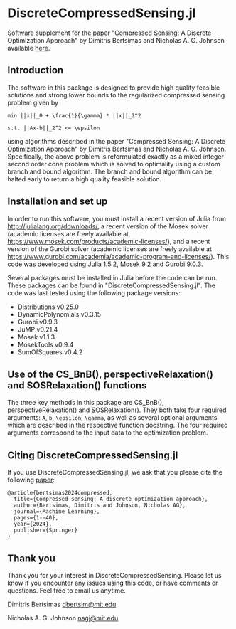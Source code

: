 # DiscreteCompressedSensing.jl
Software supplement for the paper  "Compressed Sensing: A Discrete Optimization Approach"  by Dimitris Bertsimas and Nicholas A. G. Johnson available [here](https://link.springer.com/article/10.1007/s10994-024-06577-0).

## Introduction

The software in this package is designed to provide high quality feasible
solutions and strong lower bounds to the regularized compressed sensing problem
given by

`min ||x||_0 + \frac{1}{\gamma} * ||x||_2^2`

`s.t. ||Ax-b||_2^2 <= \epsilon`

using algorithms described in the paper "Compressed Sensing: A Discrete
Optimization Approach"  by Dimitris Bertsimas and Nicholas A. G. Johnson.
Specifically, the above problem is reformulated exactly as a mixed integer
second order cone problem which is solved to optimality using a custom branch
and bound algorithm. The branch and bound algorithm can be halted early to
return a high quality feasible solution.

## Installation and set up

In order to run this software, you must install a recent version of Julia from
http://julialang.org/downloads/, a recent version of the Mosek solver (academic
licenses are freely available at
https://www.mosek.com/products/academic-licenses/), and a recent version of the
Gurobi solver (academic licenses are freely available at
https://www.gurobi.com/academia/academic-program-and-licenses/). This code was
developed using Julia 1.5.2, Mosek 9.2 and Gurobi 9.0.3.

Several packages must be installed in Julia before the code can be run.  These packages can be found in "DiscreteCompressedSensing.jl". The code was last tested using the following package versions:

- Distributions v0.25.0
- DynamicPolynomials v0.3.15
- Gurobi v0.9.3
- JuMP v0.21.4
- Mosek v1.1.3
- MosekTools v0.9.4
- SumOfSquares v0.4.2

## Use of the CS_BnB(), perspectiveRelaxation() and SOSRelaxation() functions

The three key methods in this package are CS_BnB(), perspectiveRelaxation() and
SOSRelaxation().  They both take four required  arguments: `A`, `b`, `\epsilon`, `\gamma`, as well as several optional arguments which are described in the
respective function docstring. The four required arguments correspond to the
input data to the optimization problem.

## Citing DiscreteCompressedSensing.jl

If you use DiscreteCompressedSensing.jl, we ask that you please cite the following [paper](https://arxiv.org/pdf/2306.04647.pdf):

```
@article{bertsimas2024compressed,
  title={Compressed sensing: A discrete optimization approach},
  author={Bertsimas, Dimitris and Johnson, Nicholas AG},
  journal={Machine Learning},
  pages={1--40},
  year={2024},
  publisher={Springer}
}
```

## Thank you

Thank you for your interest in DiscreteCompressedSensing. Please let us know if
you encounter any issues using this code, or have comments or questions.  Feel
free to email us anytime.

Dimitris Bertsimas
dbertsim@mit.edu

Nicholas A. G. Johnson
nagj@mit.edu
